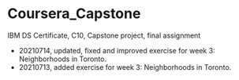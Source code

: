 # Coursera_Capstone
IBM DS Certificate, C10, Capstone project, final assignment
- 20210714, updated, fixed and improved exercise for week 3: Neighborhoods in Toronto.
- 20210713, added exercise for week 3: Neighborhoods in Toronto.

